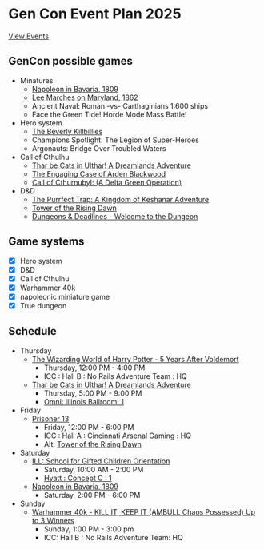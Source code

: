 # Gen Con Event Plan 2025

[View Events](https://www.gencon.com/events?c=indy2025)

## GenCon possible games

- Minatures
    - [Napoleon in Bavaria, 1809](https://www.gencon.com/event_finder?search=%22Napoleon+in+Bavaria,+1809%22)
    - [Lee Marches on Maryland, 1862](https://www.gencon.com/event_finder?c=indy2025&search=%22Lee%20Marches%20on%20Maryland%2C%201862%22)
    - Ancient Naval: Roman -vs- Carthaginians 1:600 ships
    - Face the Green Tide! Horde Mode Mass Battle!
- Hero system
    - [The Beverly Killbillies](https://www.gencon.com/event_finder?search=The+Beverly+Killbillies&game=Hero+System&game=Hogwarts)
    - Champions Spotlight: The Legion of Super-Heroes
    - Argonauts: Bridge Over Troubled Waters
- Call of Cthulhu
    - [Thar be Cats in Ulthar! A Dreamlands Adventure](https://www.gencon.com/event_finder?c=indy2025&search=%22Thar%20be%20Cats%20in%20Ulthar%21%20A%20Dreamlands%20Adventure%22)
    - [The Engaging Case of Arden Blackwood](https://www.gencon.com/events/274717)
    - [Call of Cthurnubyl: (A Delta Green Operation)](https://www.gencon.com/events/271694)
- D&D
    - [The Purrfect Trap: A Kingdom of Keshanar Adventure](https://www.gencon.com/event_finder?c=indy2025&search=%22The%20Purrfect%20Trap%3A%20A%20Kingdom%20of%20Keshanar%20Adventure%22)
    - [Tower of the Rising Dawn](https://www.gencon.com/events/279847)
    - [Dungeons & Deadlines - Welcome to the Dungeon](https://www.gencon.com/event_finder?c=indy2025&search=%22Dungeons%20%26%20Deadlines%20-%20Welcome%20to%20the%20Dungeon%22)

## Game systems
- [x] Hero system
- [x] D&D
- [x] Call of Cthulhu
- [x] Warhammer 40k
- [x] napoleonic miniature game
- [x] True dungeon

## Schedule
- Thursday
    - [The Wizarding World of Harry Potter - 5 Years After Voldemort](https://www.gencon.com/events/283697)
        - Thursday, 12:00 PM - 4:00 PM
        - ICC : Hall B : No Rails Adventure Team : HQ
    - [Thar be Cats in Ulthar! A Dreamlands Adventure](https://www.gencon.com/events/287128)
        - Thursday, 5:00 PM - 9:00 PM 
        - [Omni: Illinois Ballroom: 1](https://www.gencon.com/map?c=26&f=2&lg=-60.42480468750001&lt=12.357173281576667&s=1290&z=5)
- Friday
    - [Prisoner 13](https://www.gencon.com/events/277556)
        - Friday, 12:00 PM - 6:00 PM
        - ICC : Hall A : Cincinnati Arsenal Gaming : HQ
        - Alt: [Tower of the Rising Dawn](https://www.gencon.com/events/279847)
- Saturday
    - [ILL: School for Gifted Children Orientation](https://www.gencon.com/events/271928)
        - Saturday, 10:00 AM - 2:00 PM
        - [Hyatt : Concept C : 1](https://www.gencon.com/map?c=26&f=2&lg=-25.136718750000004&lt=-65.87472467098549&s=11638&z=5)
    - [Napoleon in Bavaria, 1809](https://www.gencon.com/events/272580)
        - Saturday, 2:00 PM - 6:00 PM
- Sunday
    - [Warhammer 40k - KILL IT, KEEP IT (AMBULL Chaos Possessed) Up to 3 Winners](https://www.gencon.com/events/285437)
        - Sunday, 1:00 PM - 3:00 pm 
        - ICC: Hall B : No Rails Adventure Team: HQ
